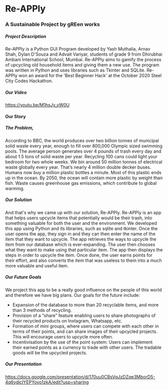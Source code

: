 # Re-APPly
### A Sustainable Project by gREen works

##### Project Description
Re-APPly is a Python GUI Program developed by Yash Muthalia, Arnav Shah, Dylan D'Souza and Advait Variyar, students of grade 9 from Dhirubhai Ambani International School, Mumbai. Re-APPly aims to gamify the process of upcycling old household items and giving them a new use. The program was written in Python and uses libraries such as Tkinter and SQLite. Re-APPly won an award for the 'Best Beginner Hack' at the October 2020 Steel City Codes Hackathon.

##### Our Video
https://youtu.be/M1hsJy_vW0U

#### Our Story
##### The Problem,
According to BBC, the world produces over two billion tonnes of municipal solid waste every year, enough to fill over 800,000 Olympic sized swimming pools. The average person generates over 4 pounds of trash every day and about 1.5 tons of solid waste per year. Recycling 100 cans could light your bedroom for two whole weeks. We bin around 50 million tonnes of electrical waste globally every year. That’s nearly 4 million double decker buses. Humans now buy a million plastic bottles a minute. Most of this plastic ends up in the ocean. By 2050, the ocean will contain more plastic by weight than fish. Waste causes greenhouse gas emissions, which contribute to global warming.
##### Our Solution
And that's why we came up with our solution, Re-APPly. Re-APPly is an app that helps users upcycle items that potentially would be their trash, into something valuable for both the user and the environment. We developed this app using Python and its libraries, such as sqlite and tkinter. Once the user opens the app, they sign in and they can then enter the name of the item that they want to upcycle. The app retrieves the ways to upcycle the item from our database which is ever-expanding. The user then chooses what they want to make using that particular item. The app then displays the steps in order to upcycle the item. Once done, the user earns points for their effort, and also converts the item that was useless to them into a much more valuable and useful item.
##### Our Future Goals
We project this app to be a really good influence on the people of this world and therefore we have big plans.
Our goals for the future include:
 - Expansion of the database to more than 20 recyclable items, and more than 3 methods of recycling.
 - Provision of a “share” feature enabling users to share photographs of their recycled products on Instagram, Whatsapp, etc.
 - Formation of mini groups, where users can compete with each other in terms of their points, and can share images of their upcycled projects. This will encourage users to upcycle more often.
 - Incentivisation by the use of the  point system: Users can implement their earned points as a currency to trade with other users. The tradable goods will be the upcycled projects.

##### Our Presentation
https://docs.google.com/presentation/d/170uu0CBsVqJzDZqe3MborD5-4q6ydjcIYEPYoyo1zkA/edit?usp=sharing
